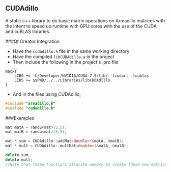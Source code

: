 ## CUDAdillo

A static c++ library to do basic matrix operations on Armadillo matrices with the intent to speed up runtime with GPU cores with the use of the CUDA and cuBLAS libraries.

###Qt Creator Integration

- Have the `cudadillo.h` file in the same working directory
- Have the compiled `libCUDAdillo.a` in the project
- Then include the following in the project's .pro file

```
macx{
    LIBS += -L/Developer/NVIDIA/CUDA-7.5/lib/ -lcudart -lcublas
    LIBS += $$PWD/../../Libraries/libCUDAdillo.
}
```

- And in the files using CUDAdillo,
```cpp
#include "armadillo.h"
#include "cudadillo.h"
```

###Examples
```cpp
mat matA = randu<mat>(5,5);
mat matB = randu<mat>(5,5);

mat * sum = CUDAdillo::addMat<double>(&matA, &matB);
mat * mult = CUDAdillo::multMat<double>(&matA, &matB);

delete sum;
delete mult;
//Note that these functions allocate memory to create these new matrices, so they must be freed by the user
```

